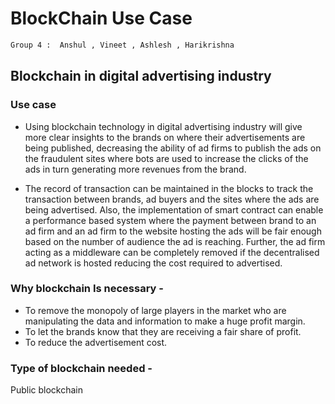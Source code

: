# BlockChain Use Case
 ```sh
 Group 4 :  Anshul , Vineet , Ashlesh , Harikrishna
 ```

## Blockchain in digital advertising industry

### Use case 
- Using blockchain technology in digital advertising industry will give more 
clear insights to the brands on where their advertisements are being published,
decreasing the ability of ad firms to publish the ads on the fraudulent sites
where bots are used to increase the clicks of the ads in turn generating more
revenues from the brand. 

- The record of transaction can be maintained in the blocks to track the
transaction between brands, ad buyers and the sites where the ads are being 
advertised. Also, the implementation of smart contract can enable a performance
based system where the payment between brand to an ad firm and an ad firm to 
the website hosting the ads will be fair enough based on the number of audience
the ad is reaching. Further, the ad firm acting as a middleware can be completely
removed if the decentralised ad network is hosted reducing the cost required to advertised. 

### Why blockchain Is necessary -
- To remove the monopoly of large players in the market who are manipulating the data and information to make a huge profit margin.
- To let the brands know that they are receiving a fair share of profit.
- To reduce the advertisement cost.

### Type of blockchain needed - 
Public blockchain
